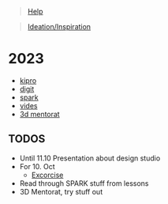 > [Help](/help)

> [Ideation/Inspiration](/ideation)

# 2023

- [kipro](/kipro)
- [digit](/digit)
- [spark](/spark)
- [vides](/vides)
- [3d mentorat](/3d_mentorat)

## TODOS

- Until 11.10 Presentation about design studio
- For 10. Oct
  - [Excorcise](https://exorciser.ch/di/ba23/spark/digital-media-theories)
- Read through SPARK stuff from lessons
- 3D Mentorat, try stuff out
